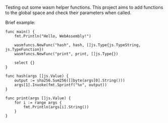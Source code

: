 Testing out some wasm helper functions. This project aims to add functions to the global space and check their parameters when called.

Brief example:
```
func main() {
	fmt.Println("Hello, WebAssembly!")

	wasmfuncs.NewFunc("hash", hash, []js.Type{js.TypeString, js.TypeFunction})
	wasmfuncs.NewFunc("print", print, []js.Type{})

	select {}
}

func hash(args []js.Value) {
	output := sha256.Sum256([]byte(args[0].String()))
	args[1].Invoke(fmt.Sprintf("%x", output))
}

func print(args []js.Value) {
	for i := range args {
		fmt.Println(args[i].String())
	}
}

```